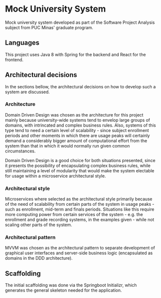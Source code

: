 # Mock University System
Mock university system developed as part of the Software Project Analysis subject from PUC Minas' graduate program.

## Languages

This project uses Java 8 with Spring for the backend and React for the frontend.

## Architectural decisions

In the sections bellow, the architectural decisions on how to develop such a system are discussed.

### Architecture

Domain Driven Design was chosen as the architecture for this project mainly because university-wide systems tend to envelop large groups of domains, with intrincated and complex business rules. Also, systems of this type tend to need a certain level of scalability - since subject enrollment periods and other moments in which there are usage peaks will certainly demand a considerably bigger amount of computational effort from the system than that in which it would normally run given common circumstances.

Domain Driven Design is a good choice for both situations presented, since it presents the possibility of encapsulating complex business rules, while still maintaining a level of modularity that would make the system electable for usage within a microservice architectural style.

### Architectural style

Microservices where selected as the architectural style primarily because of the need of scalability from certain parts of the system in usage peaks - such as enrollment, mid-term and finals periods. Situations like this require more computing power from certain services of the system - e.g. the enrollment and grade recording systems, in the examples given - while not scaling other parts of the system.

### Architectural pattern

MVVM was chosen as the architectural pattern to separate development of graphical user interfaces and server-side business logic (encapsulated as domains in the DDD architecture).

## Scaffolding

The initial scaffolding was done via the Springboot Initializr, which generates the general skeleton needed for the application.
